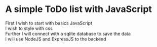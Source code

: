 # A simple ToDo list with JavaScript  

First I wish to start with basics JavaScript  
I wish to style with css  
Further I will connect with a sqlite database to save the data  
I will use NodeJS and ExpressJS to the backend  
